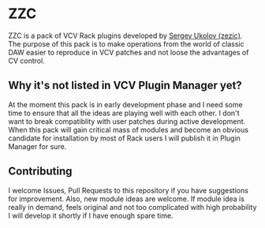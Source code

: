 # ZZC

ZZC is a pack of VCV Rack plugins developed by [Sergey Ukolov (zezic)](https://github.com/zezic).
The purpose of this pack is to make operations from the world of classic DAW easier to reproduce in VCV patches and not loose the advantages of CV control.

## Why it's not listed in VCV Plugin Manager yet?

At the moment this pack is in early development phase and I need some time to ensure that all the ideas are playing well with each other. I don't want to break compatiblity with user patches during active development.
When this pack will gain critical mass of modules and become an obvious candidate for installation by most of Rack users I will publish it in Plugin Manager for sure.

## Contributing

I welcome Issues, Pull Requests to this repository if you have suggestions for improvement.
Also, new module ideas are welcome. If module idea is really in demand, feels original and not too complicated with high probability I will develop it shortly if I have enough spare time.
